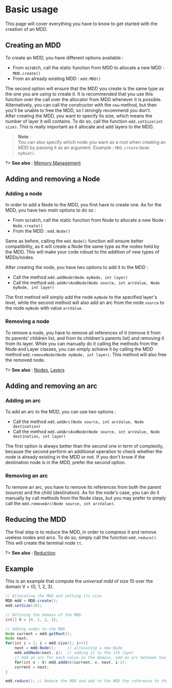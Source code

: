 # Basic usage
This page will cover everything you have to know to get started with the creation of an MDD.

## Creating an MDD
To create an MDD, you have different options available : 
* From scratch, call the static function from MDD to allocate a new MDD : `MDD.create()`
* From an already existing MDD : `mdd.MDD()`

The second option will ensure that the MDD you create is the same type as the one you are using to create it. It is recommended that you use this function over the call over the allocator from MDD whenever it is possible.
Alternatively, you can call the constructor with the `new` method, but then you'll be unable to free the MDD, so I strongly recommend you don't.  
After creating the MDD, you want to specify its size, which means the number of layer it will contains. To do so, call the function `mdd.setSize(int size)`. This is really important as it allocate and add layers to the MDD.

> **Note** :  
> You can also specify which node you want as a root when creating an MDD by passing it as an argument. Example : `MDD.create(Node myRoot)`.

?> **See also** : [Memory Management](allocatorof)


## Adding and removing a Node

### Adding a node
In order to add a Node to the MDD, you first have to create one. As for the MDD, you have two _main_ options to do so : 
* From scratch, call the static function from Node to allocate a new Node : `Node.create()`
* From the MDD : `mdd.Node()`

Same as before, calling the `mdd.Node()` function will ensure better compatibility, as it will create a Node the same type as the nodes held by the MDD. This will make your code robust to the addition of new types of MDDs/nodes.

After creating the node, you have two options to add it to the MDD : 
* Call the method `mdd.addNode(Node myNode, int layer)`
* Call the method `mdd.addArcAndNode(Node source, int arcValue, Node myNode, int layer)`

The first method will simply add the node `myNode` to the specified layer's level, while the second method will also add an arc from the node `source` to the node `myNode` with value `arcValue`.

### Removing a node
To remove a node, you have to remove all references of it (remove it from its parents' children list, and from its children's parents list) and removing it from its layer. While you can manually do it calling the methods from the Node and Layer classes, you can simply achieve it by calling the MDD method `mdd.removeNode(Node myNode, int layer)`. This method will also free the removed node.


?> **See also** : [Nodes](structure-and-elements?id=nodes), [Layers](structure-and-elements?id=layers)


## Adding and removing an arc

### Adding an arc
To add an arc to the MDD, you can use two options : 
* Call the method `mdd.addArc(Node source, int arcValue, Node destination)`
* Call the method `mdd.addArcAndNode(Node source, int arcValue, Node destination, int layer)`

The first option is always better than the second one in term of complexity, because the second perform an additional operation to check whether the node is already existing in the MDD or not. If you don't know if the destination node is in the MDD, prefer the second option.

### Removing an arc
To remove an arc, you have to remove its references from both the parent (source) and the child (destination). As for the node's case, you can do it manually by call methods from the Node class, but you may prefer to simply call the `mdd.removeArc(Node source, int arcValue)`.


## Reducing the MDD
The final step is to reduce the MDD, in order to compress it and remove useless nodes and arcs. To do so, simply call the function `mdd.reduce()`. This will create the terminal node `tt`.

?> **See also** : [Reduction](operation-on-the-mdd?id=reduction)


## Example
This is an example that compute the _universal mdd_ of size 10 over the domain V = {0, 1, 2, 3}.
```java
// Allocating the MDD and setting its size
MDD mdd = MDD.create();
mdd.setSize(10);

// Defining the domain of the MDD.
int[] V = {0, 1, 2, 3};

// Adding nodes to the MDD
Node current = mdd.getRoot();
Node next;
for(int i = 1; i < mdd.size(); i++){
    next = mdd.Node();     // allocating a new Node
    mdd.addNode(next, i);  // adding it to the ith layer
    // Add an arc for each value in the domain, add an arc between two nodes current and next
    for(int v : V) mdd.addArc(current, v, next, i-1);
    current = next;
}

mdd.reduce(); // Reduce the MDD and add to the MDD the reference to the tt node
```
